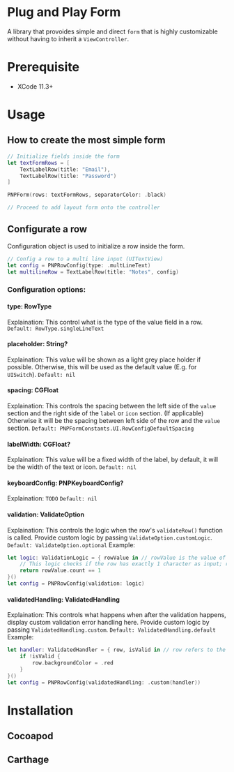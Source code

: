 # Plug and Play Form
A library that provoides simple and direct `form` that is highly customizable without having to inherit a `ViewController`.

# Prerequisite
- XCode 11.3+

# Usage
## How to create the most simple form
```swift
// Initialize fields inside the form
let textFormRows = [
    TextLabelRow(title: "Email"),
    TextLabelRow(title: "Password")
]

PNPForm(rows: textFormRows, separatorColor: .black)

// Proceed to add layout form onto the controller
```

## Configurate a row
Configuration object is used to initialize a row inside the form.
```swift
// Config a row to a multi line input (UITextView)
let config = PNPRowConfig(type: .multLineText)
let multilineRow = TextLabelRow(title: "Notes", config)
```

### Configuration options:
#### type: RowType
Explaination: This control what is the type of the value field in a row.
`Default: RowType.singleLineText`

#### placeholder: String?
Explaination: This value will be shown as a light grey place holder if possible. Otherwise, this will be used as the default value (E.g. for `UISwitch`).
`Default: nil`

#### spacing: CGFloat
Explaination: This controls the spacing between the left side of the `value` section and the right side of the `label` or `icon` section. (If applicable) Otherwise it will be the spacing between left side of the row and the `value` section.
`Default: PNPFormConstants.UI.RowConfigDefaultSpacing`

#### labelWidth: CGFloat?
Explaination: This value will be a fixed width of the label, by default, it will be the width of the text or icon.
`Default: nil`

#### keyboardConfig: PNPKeyboardConfig?
Explaination: `TODO`
`Default: nil`

#### validation: ValidateOption
Explaination: This controls the logic when the row's `validateRow()` function is called. Provide custom logic by passing `ValidateOption.customLogic`.
`Default: ValidateOption.optional`
Example:
```swift
let logic: ValidationLogic = { rowValue in // rowValue is the value of the row as String
    // This logic checks if the row has exactly 1 character as input; return true to pass validation, false to fail the validation (Display error)
    return rowValue.count == 1
}()
let config = PNPRowConfig(validation: logic)
```

#### validatedHandling: ValidatedHandling
Explaination: This controls what happens when after the validation happens, display custom validation error handling here. Provide custom logic by passing `ValidatedHandling.custom`.
`Default: ValidatedHandling.default`
Example:
```swift
let handler: ValidatedHandler = { row, isValid in // row refers to the UIView being validated, isValid represents the outcome of ValidationLogic
    if !isValid {
        row.backgroundColor = .red
    }
}()
let config = PNPRowConfig(validatedHandling: .custom(handler))
```

# Installation
## Cocoapod
## Carthage